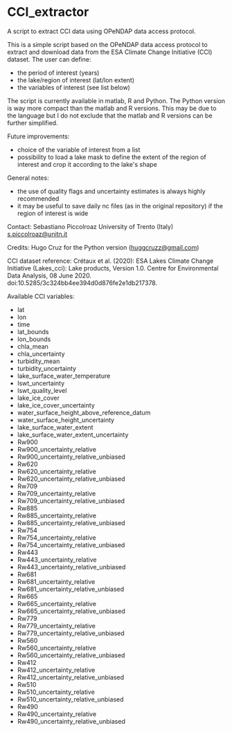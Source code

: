# CCI_extractor
A script to extract CCI data using OPeNDAP data access protocol.

This is a simple script based on the OPeNDAP data access protocol to extract and download data from the ESA Climate Change Initiative (CCI) dataset.
The user can define: 
- the period of interest (years)
- the lake/region of interest (lat/lon extent) 
- the variables of interest (see list below)

The script is currently available in matlab, R and Python. The Python version is way more compact than the matlab and R versions. This may be due to the language but I do not exclude that the matlab and R versions can be further simplified.

Future improvements:
- choice of the variable of interest from a list
- possibility to load a lake mask to define the extent of the region of interest and crop it according to the lake's shape  
 
General notes:
- the use of quality flags and uncertainty estimates is always highly recommended
- it may be useful to save daily nc files (as in the original repository) if the region of interest is wide

Contact:
Sebastiano Piccolroaz
University of Trento (Italy)
s.piccolroaz@unitn.it

Credits:
Hugo Cruz for the Python version (huggcruzz@gmail.com)

CCI dataset reference: Crétaux et al. (2020): ESA Lakes Climate Change Initiative (Lakes_cci): Lake products, Version 1.0. Centre for Environmental Data Analysis, 08 June 2020. doi:10.5285/3c324bb4ee394d0d876fe2e1db217378.

Available CCI variables:
- lat
- lon
- time
- lat_bounds
- lon_bounds
- chla_mean
- chla_uncertainty
- turbidity_mean
- turbidity_uncertainty
- lake_surface_water_temperature
- lswt_uncertainty
- lswt_quality_level
- lake_ice_cover
- lake_ice_cover_uncertainty
- water_surface_height_above_reference_datum
- water_surface_height_uncertainty
- lake_surface_water_extent
- lake_surface_water_extent_uncertainty
- Rw900
- Rw900_uncertainty_relative
- Rw900_uncertainty_relative_unbiased
- Rw620
- Rw620_uncertainty_relative
- Rw620_uncertainty_relative_unbiased
- Rw709
- Rw709_uncertainty_relative
- Rw709_uncertainty_relative_unbiased
- Rw885
- Rw885_uncertainty_relative
- Rw885_uncertainty_relative_unbiased
- Rw754
- Rw754_uncertainty_relative
- Rw754_uncertainty_relative_unbiased
- Rw443
- Rw443_uncertainty_relative
- Rw443_uncertainty_relative_unbiased
- Rw681
- Rw681_uncertainty_relative
- Rw681_uncertainty_relative_unbiased
- Rw665
- Rw665_uncertainty_relative
- Rw665_uncertainty_relative_unbiased
- Rw779
- Rw779_uncertainty_relative
- Rw779_uncertainty_relative_unbiased
- Rw560
- Rw560_uncertainty_relative
- Rw560_uncertainty_relative_unbiased
- Rw412
- Rw412_uncertainty_relative
- Rw412_uncertainty_relative_unbiased
- Rw510
- Rw510_uncertainty_relative
- Rw510_uncertainty_relative_unbiased
- Rw490
- Rw490_uncertainty_relative
- Rw490_uncertainty_relative_unbiased
